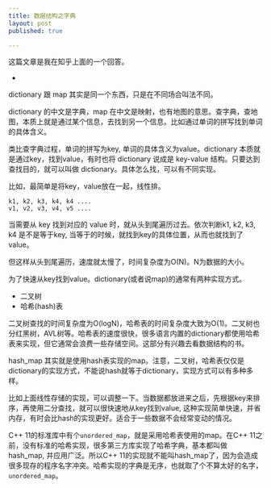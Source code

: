 ```yaml
---
title: 数据结构之字典
layout: post
published: true

---
```


这篇文章是我在知乎上面的一个回答。

*

dictionary 跟 map 其实是同一个东西，只是在不同场合叫法不同。

dictionary 的中文是字典，map 在中文是映射，也有地图的意思。查字典，查地图，本质上就是通过某个信息，去找到另一个信息。比如通过单词的拼写找到单词的具体含义。

类比查字典过程，单词的拼写为key, 单词的具体含义为value。dictionary 本质就是通过key，找到value，有时也将 dictionary 说成是 key-value 结构。只要达到查找目的，就可以叫做 dictionary。具体怎么找，可以有不同实现。

比如，最简单是将key，value放在一起，线性排。

	k1, k2, k3, k4, k4 ....
	v1, v2, v3, v4, v5 ....

当需要从 key 找到对应的 value 时，就从头到尾遍历过去。依次判断k1, k2, k3, k4 是不是等于key, 当等于的时候，就找到key的具体位置，从而也就找到了value。

但这样从头到尾遍历，速度就太慢了，时间复杂度为O(N)。N为数据的大小。

为了快速从key找到value。dictionary(或者说map)的通常有两种实现方式。

* 二叉树
* 哈希(hash)表

二叉树查找的时间复杂度为O(logN)，哈希表的时间复杂度大致为O(1)。二叉树也分红黑树，AVL树等。哈希表的速度很快，很多语言内置的dictionary都使用哈希表来实现，但它通常会浪费一些存储空间。这部分有兴趣去看数据结构的书。

hash_map 其实就是使用hash表实现的map。注意，二叉树，哈希表仅仅是dictionary的实现方式，不能说hash就等于dictionary，实现方式可以有多种多样。

比如上面线性存储的实现，可以调整一下。当数据都放进来之后，先根据key来排序，再使用二分查找，就可以很快速地从key找到value, 这种实现简单快速，并省内存，有时会比hash的实现更好。适合于一些数据不会经常变动的情况。

C++ 11的标准库中有个`unordered_map`，就是采用哈希表使用的map。在C++ 11之前，没有标准的哈希实现，很多第三方库实现了哈希字典，基本都叫做hash_map, 并应用广泛。所以C++ 11的实现就不能叫hash_map了，因为会造成很多现存的程序名字冲突。哈希实现的字典是无序，也就取了个不算太好的名字，`unordered_map`。



 

